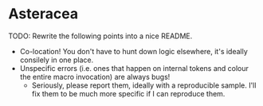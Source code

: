 # Asteracea

TODO: Rewrite the following points into a nice README.

- Co-location! You don't have to hunt down logic elsewhere, it's ideally consilely in one place.
- Unspecific errors (i.e. ones that happen on internal tokens and colour the entire macro invocation) are always bugs!
  - Seriously, please report them, ideally with a reproducible sample. I'll fix them to be much more specific if I can reproduce them.
